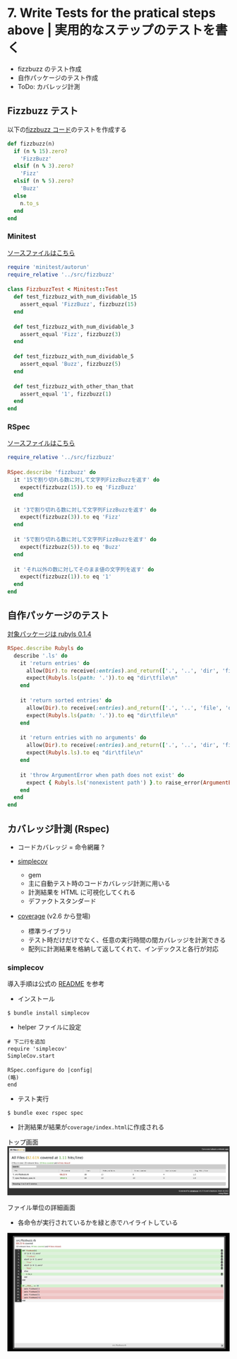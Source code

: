 # 7. Write Tests for the pratical steps above | 実用的なステップのテストを書く

- fizzbuzz のテスト作成
- 自作パッケージのテスト作成
- ToDo: カバレッジ計測

## Fizzbuzz テスト

以下の[fizzbuzz コード](./sample/src/fizzbuzz.rb)のテストを作成する

```Ruby
def fizzbuzz(n)
  if (n % 15).zero?
    'FizzBuzz'
  elsif (n % 3).zero?
    'Fizz'
  elsif (n % 5).zero?
    'Buzz'
  else
    n.to_s
  end
end
```

### Minitest

[ソースファイルはこちら](./sample/test/fizzbuzz_test.rb)

```Ruby
require 'minitest/autorun'
require_relative '../src/fizzbuzz'

class FizzbuzzTest < Minitest::Test
  def test_fizzbuzz_with_num_dividable_15
    assert_equal 'FizzBuzz', fizzbuzz(15)
  end

  def test_fizzbuzz_with_num_dividable_3
    assert_equal 'Fizz', fizzbuzz(3)
  end

  def test_fizzbuzz_with_num_dividable_5
    assert_equal 'Buzz', fizzbuzz(5)
  end

  def test_fizzbuzz_with_other_than_that
    assert_equal '1', fizzbuzz(1)
  end
end
```

### RSpec

[ソースファイルはこちら](/ruby/samplecode/spec/fizzbuzz_spec.rb)

```Ruby
require_relative '../src/fizzbuzz'

RSpec.describe 'fizzbuzz' do
  it '15で割り切れる数に対して文字列FizzBuzzを返す' do
    expect(fizzbuzz(15)).to eq 'FizzBuzz'
  end

  it '3で割り切れる数に対して文字列FizzBuzzを返す' do
    expect(fizzbuzz(3)).to eq 'Fizz'
  end

  it '5で割り切れる数に対して文字列FizzBuzzを返す' do
    expect(fizzbuzz(5)).to eq 'Buzz'
  end

  it 'それ以外の数に対してそのまま値の文字列を返す' do
    expect(fizzbuzz(1)).to eq '1'
  end
end
```

## 自作パッケージのテスト

[対象パッケージは rubyls 0.1.4](https://github.com/kazu-horie/rubyls/tree/v0.1.4)

```Ruby
RSpec.describe Rubyls do
  describe '.ls' do
    it 'return entries' do
      allow(Dir).to receive(:entries).and_return(['.', '..', 'dir', 'file'])
      expect(Rubyls.ls(path: '.')).to eq "dir\tfile\n"
    end

    it 'return sorted entries' do
      allow(Dir).to receive(:entries).and_return(['.', '..', 'file', 'dir'])
      expect(Rubyls.ls(path: '.')).to eq "dir\tfile\n"
    end

    it 'return entries with no arguments' do
      allow(Dir).to receive(:entries).and_return(['.', '..', 'dir', 'file'])
      expect(Rubyls.ls).to eq "dir\tfile\n"
    end

    it 'throw ArgumentError when path does not exist' do
      expect { Rubyls.ls('nonexistent path') }.to raise_error(ArgumentError)
    end
  end
end
```

## カバレッジ計測 (Rspec)

- コードカバレッジ = 命令網羅 ?

- [simplecov](https://rubygems.org/gems/simplecov)
  - gem
  - 主に自動テスト時のコードカバレッジ計測に用いる
  - 計測結果を HTML に可視化してくれる
  - デファクトスタンダード
- [coverage](https://docs.ruby-lang.org/ja/latest/library/coverage.html) (v2.6 から登場)
  - 標準ライブラリ
  - テスト時だけだけでなく、任意の実行時間の間カバレッジを計測できる
  - 配列に計測結果を格納して返してくれて、インデックスと各行が対応

### simplecov

導入手順は公式の [README](https://github.com/colszowka/simplecov/) を参考

- インストール

```
$ bundle install simplecov
```

- helper ファイルに設定

```
# 下二行を追加
require 'simplecov'
SimpleCov.start

RSpec.configure do |config|
(略)
end
```

- テスト実行

```
$ bundle exec rspec spec
```

- 計測結果が結果が`coverage/index.html`に作成される

トップ画面
![トップ画面](/backend-roadmap/images/simplecov1.png)

ファイル単位の詳細画面

- 各命令が実行されているかを緑と赤でハイライトしている

![詳細画面](/backend-roadmap/images/simplecov2.png)
